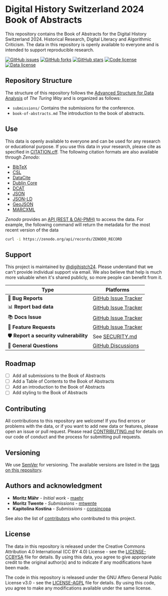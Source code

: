 # Digital History Switzerland 2024 Book of Abstracts

This repository contains the Book of Abstracts for the Digital History Switzerland 2024. Historical Research, Digital Literacy and Algorithmic Criticism. The data in this repository is openly available to everyone and is intended to support reproducible research.

[![GitHub issues](https://img.shields.io/github/issues/digihistch24/book-of-abstracts.svg)](https://github.com/digihistch24/book-of-abstracts/issues)
[![GitHub forks](https://img.shields.io/github/forks/digihistch24/book-of-abstracts.svg)](https://github.com/digihistch24/book-of-abstracts/network)
[![GitHub stars](https://img.shields.io/github/stars/digihistch24/book-of-abstracts.svg)](https://github.com/digihistch24/book-of-abstracts/stargazers)
[![Code license](https://img.shields.io/github/license/digihistch24/book-of-abstracts.svg)](https://github.com/digihistch24/book-of-abstracts/blob/main/LICENSE-AGPL.md)
[![Data license](https://img.shields.io/github/license/digihistch24/book-of-abstracts.svg)](https://github.com/digihistch24/book-of-abstracts/blob/main/LICENSE-CCBYSA.md)

<!-- [![DOI](https://zenodo.org/badge/ZENODO_RECORD.svg)](https://zenodo.org/badge/latestdoi/ZENODO_RECORD) -->

## Repository Structure

The structure of this repository follows the [Advanced Structure for Data Analysis](https://the-turing-way.netlify.app/project-design/project-repo/project-repo-advanced.html) of _The Turing Way_ and is organized as follows:

- `submissions/` Contains the submissions for the conference.
- `book-of-abstracts.md` The introduction to the book of abstracts.

## Use

This data is openly available to everyone and can be used for any research or educational purpose. If you use this data in your research, please cite as specified in [CITATION.cff](CITATION.cff). The following citation formats are also available through _Zenodo_:

- [BibTeX](https://zenodo.org/record/ZENODO_RECORD/export/hx)
- [CSL](https://zenodo.org/record/ZENODO_RECORD/export/csl)
- [DataCite](https://zenodo.org/record/ZENODO_RECORD/export/dcite4)
- [Dublin Core](https://zenodo.org/record/ZENODO_RECORD/export/xd)
- [DCAT](https://zenodo.org/record/ZENODO_RECORD/export/dcat)
- [JSON](https://zenodo.org/record/ZENODO_RECORD/export/json)
- [JSON-LD](https://zenodo.org/record/ZENODO_RECORD/export/schemaorg_jsonld)
- [GeoJSON](https://zenodo.org/record/ZENODO_RECORD/export/geojson)
- [MARCXML](https://zenodo.org/record/ZENODO_RECORD/export/xm)

_Zenodo_ provides an [API (REST & OAI-PMH)](https://developers.zenodo.org/) to access the data. For example, the following command will return the metadata for the most recent version of the data

```bash
curl -i https://zenodo.org/api/records/ZENODO_RECORD
```

## Support

This project is maintained by [@digihistch24](https://github.com/digihistch24). Please understand that we can't provide individual support via email. We also believe that help is much more valuable when it's shared publicly, so more people can benefit from it.

| Type                                   | Platforms                                                                           |
| -------------------------------------- | ----------------------------------------------------------------------------------- |
| 🚨 **Bug Reports**                     | [GitHub Issue Tracker](https://github.com/digihistch24/book-of-abstracts/issues)    |
| 📊 **Report bad data**                 | [GitHub Issue Tracker](https://github.com/digihistch24/book-of-abstracts/issues)    |
| 📚 **Docs Issue**                      | [GitHub Issue Tracker](https://github.com/digihistch24/book-of-abstracts/issues)    |
| 🎁 **Feature Requests**                | [GitHub Issue Tracker](https://github.com/digihistch24/book-of-abstracts/issues)    |
| 🛡 **Report a security vulnerability** | See [SECURITY.md](SECURITY.md)                                                      |
| 💬 **General Questions**               | [GitHub Discussions](https://github.com/digihistch24/book-of-abstracts/discussions) |

## Roadmap

- [ ] Add all submissions to the Book of Abstracts
- [ ] Add a Table of Contents to the Book of Abstracts
- [ ] Add an introduction to the Book of Abstracts
- [ ] Add styling to the Book of Abstracts

## Contributing

All contributions to this repository are welcome! If you find errors or problems with the data, or if you want to add new data or features, please open an issue or pull request. Please read [CONTRIBUTING.md](CONTRIBUTING.md) for details on our code of conduct and the process for submitting pull requests.

## Versioning

We use [SemVer](http://semver.org/) for versioning. The available versions are listed in the [tags on this repository](https://github.com/digihistch24/book-of-abstracts/tags).

## Authors and acknowledgment

- **Moritz Mähr** - _Initial work_ - [maehr](https://github.com/maehr)
- **Moritz Twente** - _Submissions_ - [mtwente](https://github.com/mtwente)
- **Kapitolina Kostina** - _Submissions_ - [consincopa](https://github.com/consincopa)

See also the list of [contributors](https://github.com/digihistch24/book-of-abstracts/graphs/contributors) who contributed to this project.

## License

The data in this repository is released under the Creative Commons Attribution 4.0 International (CC BY 4.0) License - see the [LICENSE-CCBYSA](LICENSE-CCBYSA.md) file for details. By using this data, you agree to give appropriate credit to the original author(s) and to indicate if any modifications have been made.

The code in this repository is released under the GNU Affero General Public License v3.0 - see the [LICENSE-AGPL](LICENSE-AGPL.md) file for details. By using this code, you agree to make any modifications available under the same license.
